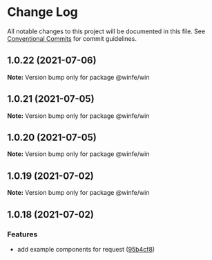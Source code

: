 # Change Log

All notable changes to this project will be documented in this file.
See [Conventional Commits](https://conventionalcommits.org) for commit guidelines.

## 1.0.22 (2021-07-06)

**Note:** Version bump only for package @winfe/win





## 1.0.21 (2021-07-05)

**Note:** Version bump only for package @winfe/win





## 1.0.20 (2021-07-05)

**Note:** Version bump only for package @winfe/win





## 1.0.19 (2021-07-02)

**Note:** Version bump only for package @winfe/win





## 1.0.18 (2021-07-02)


### Features

* add example components for request ([95b4cf8](https://github.com/cool-fe/winfe/commit/95b4cf894cadd35264af1bcdc5508395a6957337))
